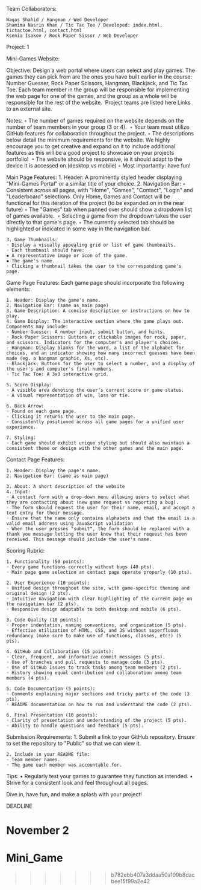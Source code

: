 Team Collaborators:

    Waqas Shahid / Hangman / Wed Developer
    Shamima Nasrin Khan / Tic Tac Toe / Developed: index.html, tictactoe.html, contact.html
    Ksenia Isakov / Rock Paper Sissor / Web Developer
    

Project: 1

Mini-Games Website:

Objective:
Design a web portal where users can select and play games. The games they can pick from are the ones you have built earlier in the course: Number Guesser, Rock Paper Scissors, Hangman, Blackjack, and Tic Tac Toe. Each team member in the group will be responsible for implementing the web page for one of the games, and the group as a whole will be responsible for the rest of the website. 
Project teams are listed here
Links to an external site.

Notes:
	◦ The number of games required on the website depends on the number of team members in your group (3 or 4). 
	◦ Your team must utilize GitHub features for collaboration throughout the project.
	◦ The descriptions below detail the minimum requirements for the website. We highly encourage you to get creative and expand on it to include additional features as this will be a good project to showcase on your projects portfolio! 
	◦ The website should be responsive, ie it should adapt to the device it is accessed on (desktop vs mobile)
	◦ Most importantly: have fun!

Main Page Features:
	1. Header: A prominently styled header displaying "Mini-Games Portal" or a similar title of your choice.
	2. Navigation Bar:
	◦ Consistent across all pages, with "Home", "Games", "Contact", "Login" and "Leaderboard" selections. Only Home, Games and Contact will be functional for this iteration of the project (to be expanded on in the near future)
	◦ The "Games" tab when panned over should show a dropdown list of games available. 
	◦ Selecting a game from the dropdown takes the user directly to that game's page.
	◦ The currently selected tab should be highlighted or indicated in some way in the navigation bar.

	3. Game Thumbnails:
	◦ Display a visually appealing grid or list of game thumbnails.
	◦ Each thumbnail should have:
	▪ A representative image or icon of the game.
	▪ The game's name.
	◦ Clicking a thumbnail takes the user to the corresponding game's page.

Game Page Features:
Each game page should incorporate the following elements:

	1. Header: Display the game's name.
	2. Navigation Bar: (same as main page) 
	3. Game Description: A concise description or instructions on how to play.
	4. Game Display: The interactive section where the game plays out. Components may include:
	◦ Number Guesser: A number input, submit button, and hints.
	◦ Rock Paper Scissors: Buttons or clickable images for rock, paper, and scissors. Indicators for the computer's and player's choices.
	◦ Hangman: Display blanks for the word, a list of the alphabet for choices, and an indicator showing how many incorrect guesses have been made (eg. a hangman graphic, Xs, etc).
	◦ Blackjack: Buttons for the user to select a number, and a display of the user's and computer's final numbers.
	◦ Tic Tac Toe: A 3x3 interactive grid.

	5. Score Display:
	◦ A visible area denoting the user's current score or game status.
	◦ A visual representation of win, loss or tie.

	6. Back Arrow:
	◦ Found on each game page.
	◦ Clicking it returns the user to the main page.
 	◦ Consistently positioned across all game pages for a unified user experience.

	7. Styling:
	◦ Each game should exhibit unique styling but should also maintain a consistent theme or design with the other games and the main page.

Contact Page Features:

	1. Header: Display the page's name.
	2. Navigation Bar: (same as main page) 

	3. About: A short description of the website
	4. Input:
	◦ A contact form with a drop-down menu allowing users to select what they are contacting about (new game request vs reporting a bug).
	◦ The form should request the user for their name, email, and accept a text entry for their message.
	◦ Ensure that the name only contains alphabets and that the email is a valid email address using JavaScript validation
	◦ When the user presses "submit", the form should be replaced with a thank you message letting the user know that their request has been received. This message should include the user's name.

Scoring Rubric:

	1. Functionality (50 points):
	◦ Every game functions correctly without bugs (40 pts).
	◦ Main page game selection an contact page operate properly (10 pts).

	2. User Experience (10 points):
	◦ Unified design throughout the site, with game-specific theming and original design (2 pts).
	◦ Intuitive navigation with clear highlighting of the current page on the navigation bar (2 pts).
	◦ Responsive design adaptable to both desktop and mobile (6 pts).

	3. Code Quality (10 points):
	◦ Proper indentation, naming conventions, and organization (5 pts).
	◦ Effective utilization of HTML, CSS, and JS without superfluous redundancy (make sure to make use of functions, classes, etc!) (5 pts).

	4. GitHub and Collaboration (15 points):
	◦ Clear, frequent, and informative commit messages (5 pts).
	◦ Use of branches and pull requests to manage code (3 pts).
	◦ Use of GitHub Issues to track tasks among team members (2 pts). 
	◦ History showing equal contribution and collaboration among team members (4 pts).

	5. Code Documentation (5 points):
	◦ Comments explaining major sections and tricky parts of the code (3 pts).
	◦ README documentation on how to run and understand the code (2 pts).

	6. Final Presentation (10 points):
	◦ Clarity of presentation and understanding of the project (5 pts).
	◦ Ability to handle questions and feedback (5 pts).

Submission Requirements:
	1. Submit a link to your GitHub repository. Ensure to set the repository to "Public" so that we can view it.

	2. Include in your README file:
	◦ Team member names.
	◦ The game each member was accountable for.

Tips:
	• Regularly test your games to guarantee they function as intended.
	• Strive for a consistent look and feel throughout all pages.

Dive in, have fun, and make a splash with your project!

DEADLINE

November 2
=======
# Mini_Game
>>>>>>> b782ebb407a3ddaa50a109b8dacbee15f99a2e42
